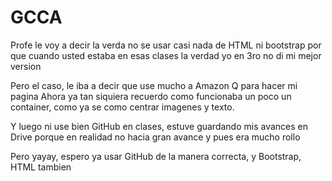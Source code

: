 # GCCA
Profe le voy a decir la verda no se usar casi nada de HTML ni bootstrap por que cuando usted estaba en esas clases la verdad yo en 3ro no di mi mejor version

Pero el caso, le iba a decir que use mucho a Amazon Q para hacer mi pagina
Ahora ya tan siquiera recuerdo como funcionaba un poco un container, como ya se como centrar imagenes y texto.

Y luego ni use bien GitHub en clases, estuve guardando mis avances en Drive porque en realidad no hacia gran avance y pues era mucho rollo

Pero yayay, espero ya usar GitHub de la manera correcta, y Bootstrap, HTML tambien
